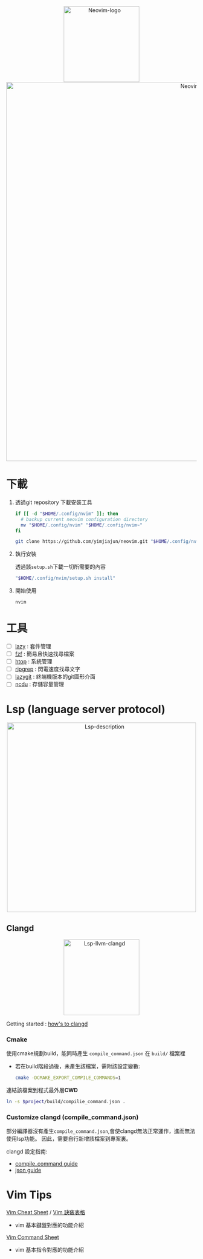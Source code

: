 <div align="center">
  <img src="https://upload.wikimedia.org/wikipedia/commons/4/4f/Neovim-logo.svg" alt="Neovim-logo" width="200">
</div>

<div align="center">
  <img src="https://github.com/yimjiajun/neovim/wiki/images/neovim_home.png" alt="Neovim Home" width="1000">
</div>

# 下載

1. 透過git repository 下載安裝工具

    ```bash
    if [[ -d "$HOME/.config/nvim" ]]; then
      # backup current neovim configuration directory
      mv "$HOME/.config/nvim" "$HOME/.config/nvim~"
    fi

    git clone https://github.com/yimjiajun/neovim.git "$HOME/.config/nvim"
    ```

2. 執行安裝

    透過該`setup.sh`下載一切所需要的內容

    ```bash
    "$HOME/.config/nvim/setup.sh install"
    ```

3. 開始使用

    ```bash
    nvim
    ```

# 工具

- [ ] [lazy](https://github.com/folke/lazy.nvim) : 套件管理
- [ ] [fzf](https://github.com/junegunn/fzf) : 簡易且快速找尋檔案
- [ ] [htop](https://htop.dev/) : 系統管理
- [ ] [ripgrep](https://github.com/BurntSushi/ripgrep) : 閃電速度找尋文字
- [ ] [lazygit](https://github.com/jesseduffield/lazygit) : 終端機版本的git圖形介面
- [ ] [ncdu](https://dev.yorhel.nl/ncdu) : 存儲容量管理

# Lsp (language server protocol)

<div align="center">
  <img src="https://matklad.github.io/assets/LSP-MxN.png" alt="Lsp-description" width="500"/>
</div>

## Clangd

<div align="center">
  <img src="https://llvm.org/img/LLVMWyvernBig.png" alt="Lsp-llvm-clangd" width="200">
</div>

Getting started : [how's to clangd](https://clangd.llvm.org/installation#compile_commandsjson)

### Cmake

使用cmake規劃build，能同時產生 `compile_command.json` 在 `build/` 檔案裡

- 若在build階段過後，未產生該檔案，需附該設定變數:

    ```bash
    cmake -DCMAKE_EXPORT_COMPILE_COMMANDS=1
    ```

連結該檔案到程式最外層**CWD**

```bash
ln -s $project/build/compilie_command.json .
```

### Customize clangd (compile_command.json)

部分編譯器沒有產生`compile_command.json`,會使clangd無法正常運作，進而無法使用lsp功能。
因此，需要自行新增該檔案到專案裏。

clangd 設定指南:
- [compile_command guide](https://github.com/neovim/nvim-lspconfig/blob/master/doc/server_configurations.md#clangd)
- [json guide](https://clang.llvm.org/docs/JSONCompilationDatabase.html)

# Vim Tips

[Vim Cheat Sheet](https://vim.rtorr.com) / [Vim 訣竅表格](https://vim.rtorr.com/lang/zh_tw)
- vim 基本鍵盤對應的功能介紹

[Vim Command Sheet](https://vimhelp.org/index.txt.html#ex-cmd-index)
- vim 基本指令對應的功能介紹
